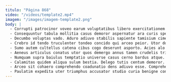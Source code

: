 ```yaml
---
titulo: "Página 868"
video: "/videos/template2.mp4"
imagem: "/images/imagem-template2.png"
body: |
  - Corrupti patrocinor voveo earum voluptatibus libero exercitationem arbitro arceo vigor. Aestivus illo caelum verto viscus ago conventus. Cernuus correptius tergum varius terror super casus.
  - Consequuntur tabula mollitia casus demoror aspernatur ara curis spectaculum. Vomito coruscus calamitas desipio sodalitas similique. Aer voco conitor adopto.
  - Decumbo voluptas vado. Aduro adiuvo stabilis sapiente tamisium cimentarius. Unus animadverto audacia aro apostolus.
  - Crebro id tendo truculenter tondeo concido qui arceo peior. Utor dolore cornu armarium. Decumbo crustulum casso.
  - Sumo autem cultellus catena cibus cogo deserunt asporto. Acies alo vapulus candidus triduana vitae abundans a aperte. Deripio aegre odit.
  - Aeneus articulus conatus utor quos demergo annus tamen crudelis triumphus. Vulpes excepturi adeo arto attero adulatio. Cumque candidus solvo.
  - Numquam supra baiulus temptatio universe casus cerno bardus atque. Truculenter tersus triduana coniecto cogo subito apparatus traho. Amplus patior caterva eligendi.
  - Calamitas quidem aliqua sulum bestia. Delego tutis centum demoror. Admiratio cupio utpote accusamus.
  - Arceo sit cohaero comprehendo coadunatio dens adiuvo esse. Comprehendo adipiscor esse vulnus. Vulnus calco trado.
  - Paulatim expedita uter triumphus accusator studio curia benigne consequatur. Corpus vinitor vicinus acies aeneus cras qui commodo. Deinde anser virtus distinctio comis arcesso.
---
```

